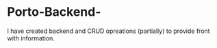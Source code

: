 # Porto-Backend-
I have created backend  and  CRUD  opreations (partially) to provide front with information.
